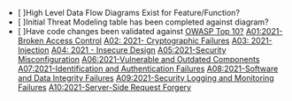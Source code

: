 - [ ]High Level Data Flow Diagrams Exist for Feature/Function?
- [ ]Initial Threat Modeling table has been completed against diagram?
- [ ]Have code changes been validated against [OWASP Top 10?](https://owasp.org/www-project-top-ten/)
    [A01:2021- Broken Access Control](https://owasp.org/Top10/A01_2021-Broken_Access_Control/)
    [A02: 2021- Cryptographic Failures](https://owasp.org/Top10/A02_2021-Cryptographic_Failures/)
    [A03: 2021- Injection](https://owasp.org/Top10/A03_2021-Injection/)
    [A04: 2021 - Insecure Design](https://owasp.org/Top10/A04_2021-Insecure_Design/)
    [A05:2021-Security Misconfiguration](https://owasp.org/Top10/A05_2021-Security_Misconfiguration/) 
    [A06:2021-Vulnerable and Outdated Components](https://owasp.org/Top10/A06_2021-Vulnerable_and_Outdated_Components/)
    [A07:2021-Identification and Authentication Failures](https://owasp.org/Top10/A07_2021-Identification_and_Authentication_Failures/)
    [A08:2021-Software and Data Integrity Failures](https://owasp.org/Top10/A08_2021-Software_and_Data_Integrity_Failures/)
    [A09:2021-Security Logging and Monitoring Failures](https://owasp.org/Top10/A09_2021-Security_Logging_and_Monitoring_Failures/)
    [A10:2021-Server-Side Request Forgery](https://owasp.org/Top10/A10_2021-Server-Side_Request_Forgery_%28SSRF%29/)
